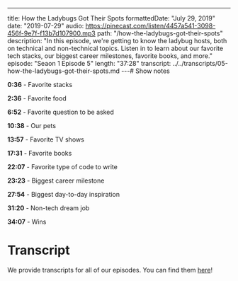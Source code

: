---

title: How the Ladybugs Got Their Spots
formattedDate: "July 29, 2019"
date: "2019-07-29"
audio: https://pinecast.com/listen/4457a541-3098-456f-9e7f-f13b7d107900.mp3
path: "/how-the-ladybugs-got-their-spots"
description: "In this episode, we're getting to know the ladybug hosts, both on technical and non-technical topics. Listen in to learn about our favorite tech stacks, our biggest career milestones, favorite books, and more."
episode: "Seaon 1 Episode 5"
length: "37:28"
transcript: ../../transcripts/05-how-the-ladybugs-got-their-spots.md
---# Show notes

**0:36** - Favorite stacks

**2:36** - Favorite food

**6:52** - Favorite question to be asked

**10:38** - Our pets

**13:57** - Favorite TV shows

**17:31** - Favorite books

**22:07** - Favorite type of code to write

**23:23** - Biggest career milestone

**27:54** - Biggest day-to-day inspiration

**31:20** - Non-tech dream job

**34:07** - Wins

# Transcript

We provide transcripts for all of our episodes. You can find them [here](https://github.com/ladybug-podcast/ladybug-website/blob/master/transcripts/05-how-the-ladybugs-got-their-spots.md)!
